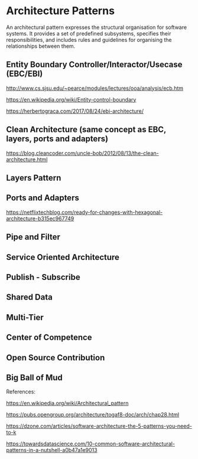 # Architecture Patterns

An architectural pattern expresses the structural organisation for software systems. It provides a set of predefined subsystems, specifies their responsibilities, and includes rules and guidelines for organising the relationships between them.


## Entity Boundary Controller/Interactor/Usecase (EBC/EBI)
http://www.cs.sjsu.edu/~pearce/modules/lectures/ooa/analysis/ecb.htm

https://en.wikipedia.org/wiki/Entity-control-boundary

https://herbertograca.com/2017/08/24/ebi-architecture/


## Clean Architecture (same concept as EBC, layers, ports and adapters)
https://blog.cleancoder.com/uncle-bob/2012/08/13/the-clean-architecture.html

## Layers Pattern

## Ports and Adapters
https://netflixtechblog.com/ready-for-changes-with-hexagonal-architecture-b315ec967749


## Pipe and Filter

## Service Oriented Architecture

## Publish - Subscribe

## Shared Data

## Multi-Tier

## Center of Competence

## Open Source Contribution

## Big Ball of Mud

References:


https://en.wikipedia.org/wiki/Architectural_pattern

https://pubs.opengroup.org/architecture/togaf8-doc/arch/chap28.html

https://dzone.com/articles/software-architecture-the-5-patterns-you-need-to-k

https://towardsdatascience.com/10-common-software-architectural-patterns-in-a-nutshell-a0b47a1e9013
